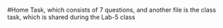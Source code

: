 #Home Task, which consists of 7 questions, and another file is the class task, which is shared during the Lab-5 class
